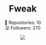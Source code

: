 <h1 align="center"> Fweak </h1>
<p align="center">
  📝  Repositories: 10<br>
  😲  Followers: 270<br>
</p>

<p align="center">
 <img src="https://spotify-github-profile.vercel.app/api/view?uid=sbnh29wynv64zny3f7a6t7feo&cover_image=true&theme=novatorem&bar_color=000000&bar_color_cover=false"/>
</p>